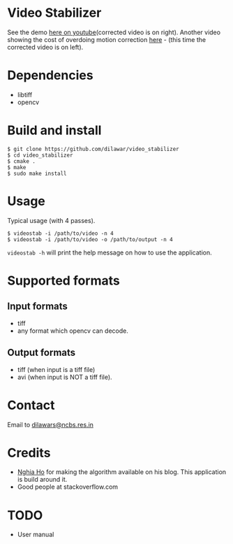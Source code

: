 # Video Stabilizer 

See the demo [here on youtube](https://youtu.be/vGjIFvzOOQ8)(corrected video is on right). Another video showing 
the cost of overdoing motion correction [here](https://youtu.be/zOq8m98t4uE) - (this time the corrected video is on left). 

# Dependencies 

- libtiff 
- opencv 

# Build and install 

    $ git clone https://github.com/dilawar/video_stabilizer 
    $ cd video_stabilizer 
    $ cmake .
    $ make 
    $ sudo make install

# Usage 

Typical usage (with 4 passes).

    $ videostab -i /path/to/video -n 4 
    $ videostab -i /path/to/video -o /path/to/output -n 4

`videostab -h` will print the help message on how to use the application.

# Supported formats 

## Input formats

- tiff 
- any format which opencv can decode.

## Output formats

- tiff (when input is a tiff file)
- avi  (when input is NOT a tiff file).

# Contact 

Email to dilawars@ncbs.res.in

# Credits 

- [Nghia Ho](http://nghiaho.com/?p=2093) for making the algorithm available on
  his blog. This application is build around it.
- Good people at stackoverflow.com

# TODO

- User manual 
